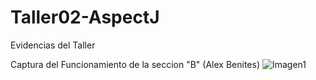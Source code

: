 # Taller02-AspectJ

Evidencias del Taller

Captura del Funcionamiento de la seccion "B" (Alex Benites)
![Imagen1](https://github.com/leoancab/Taller02-AspectJ/assets/136673432/d035ea48-1dfb-4dac-a8c9-31f04fadbe28)


